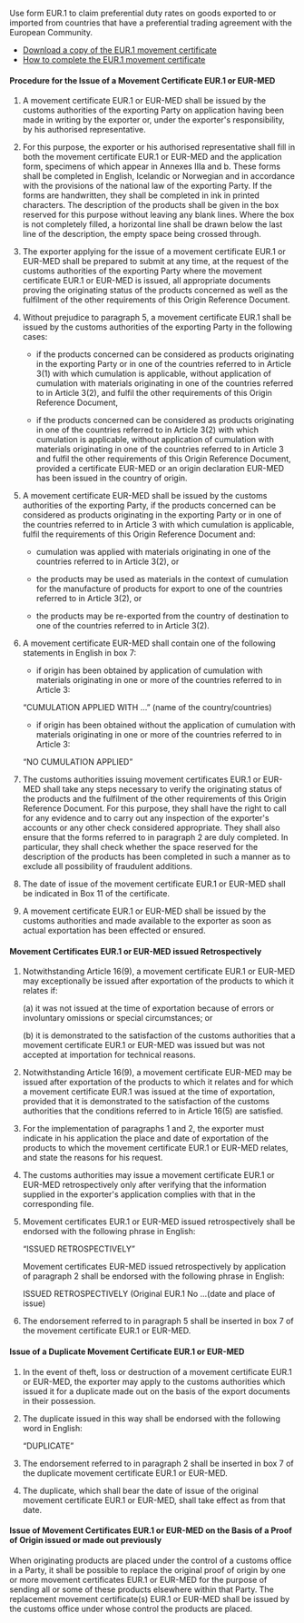 Use form EUR.1 to claim preferential duty rates on goods exported to or imported from countries that have a preferential trading agreement with the European Community.

- [Download a copy of the EUR.1 movement certificate](https://www.gov.uk/government/publications/eur1-and-eur-med-movement-certificate)
- [How to complete the EUR.1 movement certificate](https://www.gov.uk/government/publications/eur1-and-eur-med-movement-certificate/how-to-complete-the-movement-certificate)

#### Procedure for the Issue of a Movement Certificate EUR.1 or EUR-MED
1. A movement certificate EUR.1 or EUR-MED shall be issued by the customs authorities of the exporting Party on application having been made in writing by the exporter or, under the exporter's responsibility, by his authorised representative.

2. For this purpose, the exporter or his authorised representative shall fill in both the movement certificate EUR.1 or EUR-MED and the application form, specimens of which appear in Annexes IIIa and b. These forms shall be completed in English, Icelandic or Norwegian and in accordance with the provisions of the national law of the exporting Party. If the forms are handwritten, they shall be completed in ink in printed characters. The description of the products shall be given in the box reserved for this purpose without leaving any blank lines. Where the box is not completely filled, a horizontal line shall be drawn below the last line of the description, the empty space being crossed through.

3. The exporter applying for the issue of a movement certificate EUR.1 or EUR-MED shall be prepared to submit at any time, at the request of the customs authorities of the exporting Party where the movement certificate EUR.1 or EUR-MED is issued, all appropriate documents proving the originating status of the products concerned as well as the fulfilment of the other requirements of this Origin Reference Document.

4. Without prejudice to paragraph 5, a movement certificate EUR.1 shall be issued by the customs authorities of the exporting Party in the following cases:

   - if the products concerned can be considered as products originating in the exporting Party or in one of the countries referred to in Article 3(1) with which cumulation is applicable, without application of cumulation with materials originating in one of the countries referred to in Article 3(2), and fulfil the other requirements of this Origin Reference Document,

   - if the products concerned can be considered as products originating in one of the countries referred to in Article 3(2) with which cumulation is applicable, without application of cumulation with materials originating in one of the countries referred to in Article 3 and fulfil the other requirements of this Origin Reference Document, provided a certificate EUR-MED or an origin declaration EUR-MED has been issued in the country of origin.

5. A movement certificate EUR-MED shall be issued by the customs authorities of the exporting Party, if the products concerned can be considered as products originating in the exporting Party or in one of the countries referred to in Article 3 with which cumulation is applicable, fulfil the requirements of this Origin Reference Document and:

   - cumulation was applied with materials originating in one of the countries referred to in Article 3(2), or

   - the products may be used as materials in the context of cumulation for the manufacture of products for export to one of the countries referred to in Article 3(2), or

   - the products may be re-exported from the country of destination to one of the countries referred to in Article 3(2).

6. A movement certificate EUR-MED shall contain one of the following statements in English in box 7:

   - if origin has been obtained by application of cumulation with materials originating in one or more of the countries referred to in Article 3:

   “CUMULATION APPLIED WITH …” (name of the country/countries)

   - if origin has been obtained without the application of cumulation with materials originating in one or more of the countries referred to in Article 3:

   “NO CUMULATION APPLIED”

7. The customs authorities issuing movement certificates EUR.1 or EUR-MED shall take any steps necessary to verify the originating status of the products and the fulfilment of the other requirements of this Origin Reference Document. For this purpose, they shall have the right to call for any evidence and to carry out any inspection of the exporter's accounts or any other check considered appropriate. They shall also ensure that the forms referred to in paragraph 2 are duly completed. In particular, they shall check whether the space reserved for the description of the products has been completed in such a manner as to exclude all possibility of fraudulent additions.

8. The date of issue of the movement certificate EUR.1 or EUR-MED shall be indicated in Box 11 of the certificate.

9. A movement certificate EUR.1 or EUR-MED shall be issued by the customs authorities and made available to the exporter as soon as actual exportation has been effected or ensured.

#### Movement Certificates EUR.1 or EUR-MED issued Retrospectively

1. Notwithstanding Article 16(9), a movement certificate EUR.1 or EUR-MED may exceptionally be issued after exportation of the products to which it relates if:

    (a) it was not issued at the time of exportation because of errors or involuntary omissions or special circumstances; or

    (b) it is demonstrated to the satisfaction of the customs authorities that a movement certificate EUR.1 or EUR-MED was issued but was not accepted at importation for technical reasons.

2. Notwithstanding Article 16(9), a movement certificate EUR-MED may be issued after exportation of the products to which it relates and for which a movement certificate EUR.1 was issued at the time of exportation, provided that it is demonstrated to the satisfaction of the customs authorities that the conditions referred to in Article 16(5) are satisfied.

3. For the implementation of paragraphs 1 and 2, the exporter must indicate in his application the place and date of exportation of the products to which the movement certificate EUR.1 or EUR-MED relates, and state the reasons for his request.

4. The customs authorities may issue a movement certificate EUR.1 or EUR-MED retrospectively only after verifying that the information supplied in the exporter's application complies with that in the corresponding file.

5. Movement certificates EUR.1 or EUR-MED issued retrospectively shall be endorsed with the following phrase in English:

    “ISSUED RETROSPECTIVELY”

    Movement certificates EUR-MED issued retrospectively by application of paragraph 2 shall be endorsed with the following phrase in English:

    ISSUED RETROSPECTIVELY (Original EUR.1 No …(date and place of issue)

6. The endorsement referred to in paragraph 5 shall be inserted in box 7 of the movement certificate EUR.1 or EUR-MED.

#### Issue of a Duplicate Movement Certificate EUR.1 or EUR-MED

1. In the event of theft, loss or destruction of a movement certificate EUR.1 or EUR-MED, the exporter may apply to the customs authorities which issued it for a duplicate made out on the basis of the export documents in their possession.

2. The duplicate issued in this way shall be endorsed with the following word in English:

    “DUPLICATE”

3. The endorsement referred to in paragraph 2 shall be inserted in box 7 of the duplicate movement certificate EUR.1 or EUR-MED.

4. The duplicate, which shall bear the date of issue of the original movement certificate EUR.1 or EUR-MED, shall take effect as from that date.

#### Issue of Movement Certificates EUR.1 or EUR-MED on the Basis of a Proof of Origin issued or made out previously

When originating products are placed under the control of a customs office in a Party, it shall be possible to replace the original proof of origin by one or more movement certificates EUR.1 or EUR-MED for the purpose of sending all or some of these products elsewhere within that Party. The replacement movement certificate(s) EUR.1 or EUR-MED shall be issued by the customs office under whose control the products are placed.
